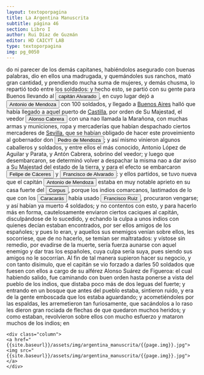 ```yaml
---
layout: textoporpagina
title: La Argentina Manuscrita
subtitle: página 46
section: Libro I
author: Rui Díaz de Guzmán
editor: HD CAICYT LAB
type: textoporpagina
img: pg_0050
---
```


<div class="row">
    <div class="column">
do ni parecer de los demás capitanes, habiéndolos asegurado con buenas palabras, dio en ellos una madrugada, y quemándoles sus ranchos, mató gran cantidad, y prendiendo mucha suma de mujeres, y demás chusma, lo repartió todo entre los soldados: y hecho esto, se partió con su gente para Buenos llevando al <button class="balloon" data-balloon-pos="up" data-balloon-length="large" data-balloon="Capitán Francisco de Alvarado.">capitán Alvarado</button>, en cuyo lugar dejó a <button class="balloon" data-balloon-pos="up" data-balloon-length="large" data-balloon="Expedicionario con Pedro de Mendoza al Río de la PLata, capitán de Corpus Christi en 1538 donde falleció poco después.">Antonio de Mendoza</button> con 100 soldados, y llegado a <a href="https://recogito.pelagios.org/document/wzqxhk0h3vpikm/part/1/edit#4f4d00b9-15a1-4798-85b7-765b54863751" target="_blank">Buenos Aires</a> halló que había llegado a aquel puerto de <a href="https://recogito.pelagios.org/document/wzqxhk0h3vpikm/part/1/edit#2c0c1851-ac58-4c51-9305-e245394f533e" target="_blank">Castilla</a>, por orden de Su Majestad, el veedor <button class="balloon" data-balloon-pos="up" data-balloon-length="large" data-balloon="El veedor Cabrera fue una figura importantísima del período 1538-1545 en el Río de la Plata. Había sido enviado a la región por el rey para reorganizar la conquista tras el abandono de Pedro de Mendoza y su primera obligación era determinar quién había sido designado por el adelantado como sucesor. Después de varias desavenencias con Ruiz Galán, se inclinó por nombrar como teniente de gobernador a Domingo de Irala, esperando que Juan de Ayolas (la persona designada por Pedro de Mendoza) regresase de sus exploraciones para ponerse al mando de la conquista. Esta sociedad con Irala será fundamental para realizar la despoblación de Buenos Aires en 1541 y, luego, enfrentar a Álvar Núñez Cabeza de Vaca. Cabrera fue fundamental en la construcción de los argumentos judiciales que justificarían su derrocamiento y viajó a España junto a él para representar a los primeros conquistadores del Río de la Plata en los tribunales regios. Moriría poco después de haber llegado a España.">Alonso Cabrera</button> con una nao llamada la Marañona, con muchas armas y municiones, ropa y mercaderías que habían despachado ciertos mercaderes de <a href="https://recogito.pelagios.org/document/wzqxhk0h3vpikm/part/1/edit#fd06ba8b-0ae1-4ac8-8d9d-75d3c0735e03" target="_blank">Sevilla</a>, que se habían obligado de hacer este proveimiento al gobernador don <button class="balloon" data-balloon-pos="up" data-balloon-length="large" data-balloon="Pedro de Mendoza (1499-1537), fue un noble español nacido de Cádiz. Tuvo una destacada actividad militar en las campañas militares de Carlos I en Italia, y con la fortuna que logró en ellas, solicitó la conquista del Río de la Plata. Por capitulación firmada con en el rey en 1534 se lo designa gobernador y primer adelantando a la provincia del mismo bombre. Su armanda, una de las más grandes en términos de hombres y barcos que cruzaron el océano a América, llegó a las costas del Río de la Plata en 1536. En la margen izquierda del río, al sur de la actual ciudad de Buenos Aires, Mendoza ordenó el establecimiento de un puerto llamado Nuestra Señora del Buen Ayre, pero sus intencionres eran continuar las exploraciones río arriba, en busca de la Sierra de la Plata. El asentamiento en Buenos Aires rápidamenta sufrió hambre y ataques de las sociedades nativas. Al mismo tiempo, Pedro de Mendoza delegó gran parte de las tareas de exploración de la región en su teniente gobernador, Juan de Ayolas. Debido a las dificultades que enfrentaba la población de Buenos Aires y de los dos asentamientos establecidos Paraná arriba (Buena Esperanza y Corpus Christi) y la ausencia de noticias del Juan de Ayolas (quien luego se sabría, habría alcanzado tierras chiriguanas) Pedro de Mendoza decide abandonar su conquista, delegando el mando general de la armada en Juan de Ayolas y el gobierno de Buenos Aires en Ruiz Galán. Moriría cruzando el Atlántico en 1537. Bibliografía: Lafuente Machaín, Conquistadores del Río de la Plata, Buenos Aires, Amorrurtu, 1937; Guérin, Miguel Alberto, &quot;La organización inicial del espacio rioplatense&quot;, en Tandeter, Enrique (dir.), Nueva Historia Argentina. La Sociedad Colonial, Buenos Aires, Sudamericana, 2000, pp. 14-54.">Pedro de Mendoza</button>; y así mismo vinieron algunos caballeros y soldados, y entre ellos el más conocido, Antonio López de Aguilar y Parata, y Antón Cabrera, sobrino del veedor; y luego que desembarcaron, se determinó volver a despachar la misma nao a dar aviso a Su Majestad del estado de la tierra, y para el efecto se embarcaron <button class="balloon" data-balloon-pos="up" data-balloon-length="large" data-balloon="Felipe de Cáceres cumplió funciones como contador y tesorero en la armada de Pedro de Mendoza y luego, en la conquista del Río de la Plata. Uno de los líderes de la facción contraria Cabeza de Vaca, estuvo implicado en todas las maniobras que condujeron a su destitución, prisión y destierro.">Felipe de Cáceres</button> y <button class="balloon" data-balloon-pos="up" data-balloon-length="large" data-balloon="Capitán Francisco de Alvarado.">Francisco de Alvarado</button>: y ellos partidos, se tuvo nueva que el capitán <button class="balloon" data-balloon-pos="up" data-balloon-length="large" data-balloon="Expedicionario con Pedro de Mendoza al Río de la PLata, capitán de Corpus Christi en 1538 donde falleció poco después.">Antonio de Mendoza</button> estaba en muy notable aprieto en su casa fuerte del <button class="balloon" data-balloon-pos="up" data-balloon-length="large" data-balloon="Corpus Christi. Puerto fundado en las cercanías del río Coronda en 1536 por los homnres de Juan de Ayolas, en las cercanías de varias aldeas timbúes.">Corpus</button>, porque los indios comarcanos, lastimados de lo que con los <button class="balloon" data-balloon-pos="up" data-balloon-length="large" data-balloon="Se trataría de una parcialidad Chaná-Timbú.">Caracarás</button> había usado <button class="balloon" data-balloon-pos="up" data-balloon-length="large" data-balloon="Se refiere a Francisco Ruiz Galán.">Francisco Ruiz</button>, procuraron vengarse; y así habían ya muerto 4 soldados; y no contentos con esto, y para hacerlo más en forma, cautelosamente enviaron ciertos caciques al capitán, disculpándose de lo sucedido, y echando la culpa a unos indios con quienes decían estaban encontrados, por ser ellos amigos de los españoles; y pues lo eran, y aquellos sus enemigos venían sobre ellos, les socorriese, que de no hacerlo, se temían ser maltratados: y vístose sin remedio, por evadirse de la muerte, sería fuerza aunarse con aquel enemigo y dar tras los españoles, cuya culpa sería suya, pues siendo sus amigos no le socorrían. Al fin de tal manera supieron hacer su negocio, y con tanto disimulo, que el capitán se vio forzado a darles 50 soldados que fuesen con ellos a cargo de su alférez Alonso Suárez de Figueroa: el cual habiendo salido, fue caminando con buen orden hasta ponerse a vista del pueblo de los indios, que distaba poco más de dos leguas del fuerte; y entrando en un bosque que antes del pueblo estaba, sintieron ruido, y era de la gente emboscada que los estaba aguardando; y acometiéndoles por las espaldas, les arremetieron tan furiosamente, que sacándolos a lo raso les dieron gran rociada de flechas de que quedaron muchos heridos; y como estaban, revolvieron sobre ellos con mucho esfuerzo y mataron muchos de los indios; en     </div>

    <div class="column">
    <a href="{{site.baseurl}}/assets/img/argentina_manuscrita/{{page.img}}.jpg"><img src="{{site.baseurl}}/assets/img/argentina_manuscrita/{{page.img}}.jpg"></a>
    </div>
</div>